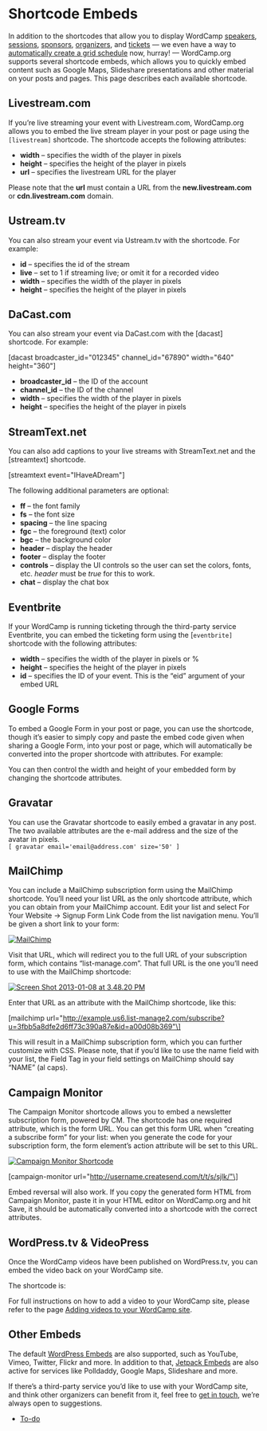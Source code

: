# Shortcode Embeds

In addition to the shortcodes that allow you to display WordCamp [speakers](https://make.wordpress.org/community/handbook/wordcamp-organizer-handbook/first-steps/web-presence/custom-tools-for-building-wordcamp-content/#speakers), [sessions](https://make.wordpress.org/community/handbook/wordcamp-organizer-handbook/first-steps/web-presence/custom-tools-for-building-wordcamp-content/#sessions), [sponsors](https://make.wordpress.org/community/handbook/wordcamp-organizer-handbook/first-steps/web-presence/custom-tools-for-building-wordcamp-content/#sponsors), [organizers](https://make.wordpress.org/community/handbook/wordcamp-organizer-handbook/first-steps/web-presence/custom-tools-for-building-wordcamp-content/#organizers), and [tickets](https://make.wordpress.org/community/handbook/wordcamp-organizer-handbook/first-steps/web-presence/using-camptix-event-ticketing-plugin/#creating-tickets) — we even have a way to [automatically create a grid schedule](https://make.wordpress.org/community/handbook/wordcamp-organizer-handbook/first-steps/web-presence/custom-tools-for-building-wordcamp-content/#schedule) now, hurray! — WordCamp.org supports several shortcode embeds, which allows you to quickly embed content such as Google Maps, Slideshare presentations and other material on your posts and pages. This page describes each available shortcode.

## Livestream.com

If you’re live streaming your event with Livestream.com, WordCamp.org allows you to embed the live stream player in your post or page using the `[livestream]` shortcode. The shortcode accepts the following attributes:

*   **width** – specifies the width of the player in pixels
*   **height** – specifies the height of the player in pixels
*   **url** – specifies the livestream URL for the player

Please note that the **url** must contain a URL from the **new.livestream.com** or ****cdn.livestream.com**** domain.

## Ustream.tv

You can also stream your event via Ustream.tv with the shortcode. For example:

*   **id** – specifies the id of the stream
*   **live** – set to 1 if streaming live; or omit it for a recorded video
*   **width** – specifies the width of the player in pixels
*   **height** – specifies the height of the player in pixels

## DaCast.com

You can also stream your event via DaCast.com with the \[dacast\] shortcode. For example:

\[dacast broadcaster\_id="012345" channel\_id="67890" width="640" height="360"\]

*   **broadcaster\_id** – the ID of the account
*   **channel\_id** – the ID of the channel
*   **width** – specifies the width of the player in pixels
*   **height** – specifies the height of the player in pixels

## StreamText.net

You can also add captions to your live streams with StreamText.net and the \[streamtext\] shortcode.

\[streamtext event="IHaveADream"\]

The following additional parameters are optional:

*   **ff** – the font family
*   **fs** – the font size
*   **spacing** – the line spacing
*   **fgc** – the foreground (text) color
*   **bgc** – the background color
*   **header** – display the header
*   **footer** – display the footer
*   **controls** – display the UI controls so the user can set the colors, fonts, etc. *header* must be *true* for this to work.
*   **chat** – display the chat box

## Eventbrite

If your WordCamp is running ticketing through the third-party service Eventbrite, you can embed the ticketing form using the \[`eventbrite]` shortcode with the following attributes:

*   **width** – specifies the width of the player in pixels or %
*   **height** – specifies the height of the player in pixels
*   **id** – specifies the ID of your event. This is the “eid” argument of your embed URL

## Google Forms

To embed a Google Form in your post or page, you can use the shortcode, though it’s easier to simply copy and paste the embed code given when sharing a Google Form, into your post or page, which will automatically be converted into the proper shortcode with attributes. For example:

You can then control the width and height of your embedded form by changing the shortcode attributes.

## Gravatar

You can use the Gravatar shortcode to easily embed a gravatar in any post. The two available attributes are the e-mail address and the size of the avatar in pixels.  
`[ gravatar email='email@address.com' size='50' ]`

## MailChimp

You can include a MailChimp subscription form using the MailChimp shortcode. You’ll need your list URL as the only shortcode attribute, which you can obtain from your MailChimp account. Edit your list and select For Your Website → Signup Form Link Code from the list navigation menu. You’ll be given a short link to your form:

[![MailChimp](https://plan.wordcamp.org/files/2012/10/Screen-Shot-2013-01-08-at-3.45.34-PM.png)](https://plan.wordcamp.org/files/2012/10/Screen-Shot-2013-01-08-at-3.45.34-PM.png)

Visit that URL, which will redirect you to the full URL of your subscription form, which contains “list-manage.com”. That full URL is the one you’ll need to use with the MailChimp shortcode:

[![Screen Shot 2013-01-08 at 3.48.20 PM](https://plan.wordcamp.org/files/2012/10/Screen-Shot-2013-01-08-at-3.48.20-PM.png)](https://plan.wordcamp.org/files/2012/10/Screen-Shot-2013-01-08-at-3.48.20-PM.png)

Enter that URL as an attribute with the MailChimp shortcode, like this:

\[mailchimp url="http://example.us6.list-manage2.com/subscribe?u=3fbb5a8dfe2d6ff73c390a87e&id=a00d08b369"\]

This will result in a MailChimp subscription form, which you can further customize with CSS. Please note, that if you’d like to use the name field with your list, the Field Tag in your field settings on MailChimp should say “NAME” (al caps).

## Campaign Monitor

The Campaign Monitor shortcode allows you to embed a newsletter subscription form, powered by CM. The shortcode has one required attribute, which is the form URL. You can get this form URL when “creating a subscribe form” for your list: when you generate the code for your subscription form, the form element’s action attribute will be set to this URL.

[![Campaign Monitor Shortcode](https://plan.wordcamp.org/files/2012/10/Screen-Shot-2012-11-27-at-4.43.06-PM.png)](https://plan.wordcamp.org/files/2012/10/Screen-Shot-2012-11-27-at-4.43.06-PM.png)

\[campaign-monitor url="http://username.createsend.com/t/t/s/sjlk/"\]

Embed reversal will also work. If you copy the generated form HTML from Campaign Monitor, paste it in your HTML editor on WordCamp.org and hit Save, it should be automatically converted into a shortcode with the correct attributes.

## WordPress.tv & VideoPress

Once the WordCamp videos have been published on WordPress.tv, you can embed the video back on your WordCamp site.

The shortcode is:

For full instructions on how to add a video to your WordCamp site, please refer to the page [Adding videos to your WordCamp site](https://make.wordpress.org/community/handbook/wordcamp-organizer/video/adding-videos-to-your-wordcamp-site/).

## Other Embeds

The default [WordPress Embeds](https://codex.wordpress.org/Embeds#Okay.2C_So_What_Sites_Can_I_Embed_From.3F) are also supported, such as YouTube, Vimeo, Twitter, Flickr and more. In addition to that, [Jetpack Embeds](http://jetpack.me/support/shortcode-embeds/) are also active for services like Polldaddy, Google Maps, Slideshare and more.

If there’s a third-party service you’d like to use with your WordCamp site, and think other organizers can benefit from it, feel free to [get in touch](http://central.wordcamp.org/contact-us/), we’re always open to suggestions.

*   [To-do](# "To-do")